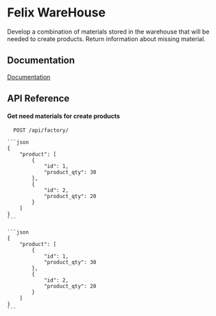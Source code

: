 # Felix WareHouse

Develop a combination of materials stored in the warehouse that will be needed to create products. Return information
about missing material.

## Documentation

[Documentation](https://felix-its.uz/media/Backend_st_Python.pdf)

## API Reference

#### Get need materials for create products

```http
  POST /api/factory/
```

    ```json
    {
        "product": [
            {
                "id": 1,
                "product_qty": 30
            },
            {
                "id": 2,
                "product_qty": 20
            }
        ]
    }
    ```
    
    ```json
    {
        "product": [
            {
                "id": 1,
                "product_qty": 30
            },
            {
                "id": 2,
                "product_qty": 20
            }
        ]
    }
    ```




